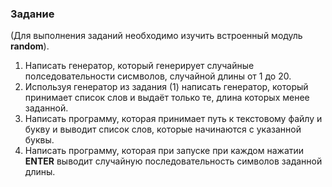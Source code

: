 ### Задание
(Для выполнения заданий необходимо изучить встроенный модуль **random**).
1. Написать генератор, который генерирует случайные полседовательности сисмволов, случайной длины от 1 до 20.
2. Используя генератор из задания (1) написать генератор, который принимает список слов и выдаёт только те, длина которых менее заданной.
1. Написать программу, которая принимает путь к текстовому файлу и букву и выводит список слов, которые начинаются с указанной буквы.
2. Написать программу, которая при запуске при каждом нажатии **ENTER** выводит случайную последовательность символов заданной длины.
